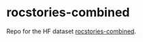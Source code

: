 # rocstories-combined

Repo for the HF dataset [rocstories-combined](https://huggingface.co/datasets/shawon/rocstories-combined).
